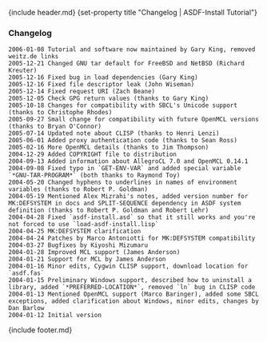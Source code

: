 {include header.md}
{set-property title "Changelog | ASDF-Install Tutorial"}

### Changelog

    2006-01-08 Tutorial and software now maintained by Gary King, removed weitz.de links
    2005-12-21 Changed GNU tar default for FreeBSD and NetBSD (Richard Kreuter)
    2005-12-16 Fixed bug in load dependencies (Gary King)
    2005-12-16 Fixed file descriptor leak (John Wiseman)
    2005-12-14 Fixed request URI (Zach Beane)
    2005-12-05 Check GPG return values (thanks to Gary King)
    2005-10-18 Changes for compatibility with SBCL's Unicode support (thanks to Christophe Rhodes)
    2005-09-27 Small change for compatibility with future OpenMCL versions (thanks to Bryan O'Connor)
    2005-07-14 Updated note about CLISP (thanks to Henri Lenzi)
    2005-06-01 Added proxy authentication code (thanks to Sean Ross)
    2005-02-16 More OpenMCL details (thanks to Jim Thompson)
    2004-12-29 Added COPYRIGHT file to distribution
    2004-09-13 Added information about AllegroCL 7.0 and OpenMCL 0.14.1
    2004-09-08 Fixed typo in `GET-ENV-VAR` and added special variable `*GNU-TAR-PROGRAM*` (both thanks to Raymond Toy)
    2004-05-20 Changed hyphens to underlines in names of environment variables (thanks to Robert P. Goldman)
    2004-05-19 Mentioned Alex Mizrahi's notes, added version number for MK:DEFSYSTEM in docs and SPLIT-SEQUENCE dependency in ASDF system definition (thanks to Robert P. Goldman and Robert Lehr)
    2004-04-28 Fixed `asdf-install.asd` so that it still works and you're not forced to use `load-asdf-install.lisp`
    2004-04-25 MK:DEFSYSTEM clarification
    2004-04-24 Patches by Marco Antoniotti for MK:DEFSYSTEM compatibility
    2004-03-27 Bugfixes by Kiyoshi Mizumaru
    2004-01-28 Improved MCL support (James Anderson)
    2004-01-21 Support for MCL by James Anderson
    2004-01-16 Minor edits, Cygwin CLISP support, download location for `asdf.fas`
    2004-01-15 Preliminary Windows support, described how to uninstall a library, added `*PREFERRED-LOCATION*`, removed `ln` bug in CLISP code
    2004-01-13 Mentioned OpenMCL support (Marco Baringer), added some SBCL exceptions, added clarification about Windows, minor edits, changes by Dan Barlow
    2004-01-12 Initial version
   
{include footer.md}
